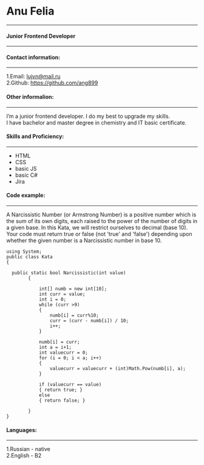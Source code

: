 # Anu Felia

---

#### Junior Frontend Developer

---

#### Contact information:

---

1.Email: lujvn@mail.ru\
2.Github: https://github.com/ang899

#### Other informalion:

---

I’m a junior frontend developer. I do my best to upgrade my skills.\
I have bachelor and master degree in chemistry and IT basic certificate.

#### Skills and Proficiency:

---

- HTML
- CSS
- basic JS
- basic C#
- Jira

#### Code example:

---

A Narcissistic Number (or Armstrong Number) is a positive number which is the sum of its own digits, each raised to the power of the number of digits in a given base. In this Kata, we will restrict ourselves to decimal (base 10). Your code must return true or false (not 'true' and 'false') depending upon whether the given number is a Narcissistic number in base 10.

```
using System;
public class Kata
{

  public static bool Narcissistic(int value)
        {

            int[] numb = new int[10];
            int curr = value;
            int i = 0;
            while (curr >9)
            {
                numb[i] = curr%10;
                curr = (curr - numb[i]) / 10;
                i++;
            }

            numb[i] = curr;
            int a = i+1;
            int valuecurr = 0;
            for (i = 0; i < a; i++)
            {
                valuecurr = valuecurr + (int)Math.Pow(numb[i], a);
            }

            if (valuecurr == value)
            { return true; }
            else
            { return false; }

        }
}

```

#### Languages:

---

1.Russian - native\
2.English - B2
